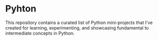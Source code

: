 # Pyhton
This repository contains a curated list of Python mini-projects that I’ve created for learning, experimenting, and showcasing fundamental to intermediate concepts in Python.
